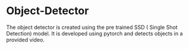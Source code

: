 # Object-Detector
The object detector is created using the pre trained SSD ( Single Shot Detection) model. It is developed using pytorch and detects objects in a provided video. 
